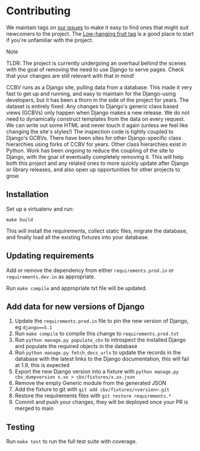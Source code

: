 # Contributing
We maintain tags on [our issues](https://github.com/classy-python/ccbv/issues/) to make it easy to find ones that might suit newcomers to the project.
The [Low-hanging fruit tag](https://github.com/classy-python/ccbv/issues?q=is%3Aissue%20state%3Aopen%20label%3A%22Low-hanging%20fruit%22) is a good place to start if you're unfamiliar with the project.

> [!NOTE]
> TLDR: The project is currently undergoing an overhaul behind the scenes with the goal of removing the need to use Django to serve pages.
> Check that your changes are still relevant with that in mind!
>
> CCBV runs as a Django site, pulling data from a database.
> This made it very fast to get up and running, and easy to maintain for the Django-using developers, but it has been a thorn in the side of the project for years.
> The dataset is entirely fixed.
> Any changes to Django's generic class based views (GCBVs) only happen when Django makes a new release.
> We do not need to dynamically construct templates from the data on every request.
> We can write out some HTML and never touch it again (unless we feel like changing the site's styles!)
> The inspection code is tightly coupled to Django's GCBVs.
> There have been sites for other Django-specific class hierarchies using forks of CCBV for years.
> Other class hierarchies exist in Python.
> Work has been ongoing to reduce the coupling of the site to Django, with the goal of eventually completely removing it.
> This will help both this project and any related ones to more quickly update after Django or library releases, and also open up opportunities for other projects to grow.

## Installation
Set up a virtualenv and run:

    make build

This will install the requirements, collect static files, migrate the database, and finally load all the existing fixtures into your database.

## Updating requirements
Add or remove the dependency from either `requirements.prod.in` or `requirements.dev.in` as appropriate.

Run `make compile` and appropriate txt file will be updated.

## Add data for new versions of Django
1. Update the `requirements.prod.in` file to pin the new version of Django, eg `django==5.1`
1. Run `make compile` to compile this change to `requirements.prod.txt`
1. Run `python manage.py populate_cbv` to introspect the installed Django and populate the required objects in the database
1. Run `python manage.py fetch_docs_urls` to update the records in the database with the latest links to the Django documentation, this will fail at 1.9, this is expected
1. Export the new Django version into a fixture with `python manage.py cbv_dumpversion x.xx > cbv/fixtures/x.xx.json`
1. Remove the empty Generic module from the generated JSON
1. Add the fixture to git with `git add cbv/fixtures/<version>.git`
1. Restore the requirements files with `git restore requirements.*`
1. Commit and push your changes, they will be deployed once your PR is merged to main

## Testing
Run `make test` to run the full test suite with coverage.
